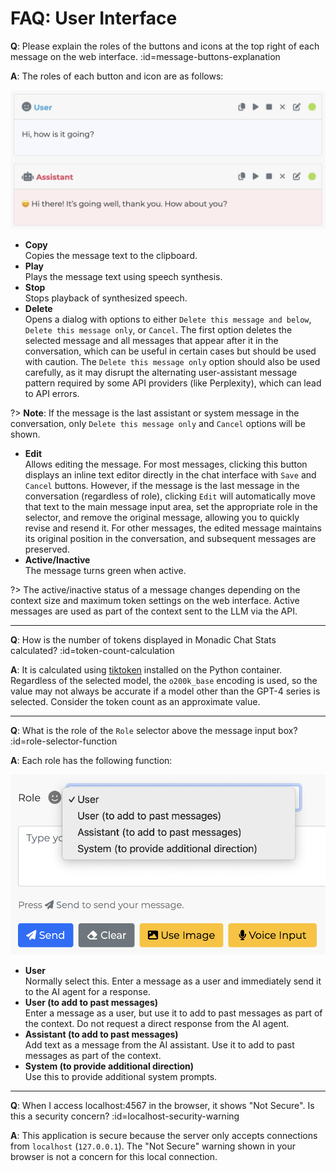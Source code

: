 # FAQ: User Interface

**Q**: Please explain the roles of the buttons and icons at the top right of each message on the web interface. :id=message-buttons-explanation

**A**: The roles of each button and icon are as follows:

![](../assets/images/message-buttons.png ':size=600')

- **Copy**<br />Copies the message text to the clipboard.
- **Play**<br />Plays the message text using speech synthesis.
- **Stop**<br />Stops playback of synthesized speech.
- **Delete**<br />Opens a dialog with options to either `Delete this message and below`, `Delete this message only`, or `Cancel`. The first option deletes the selected message and all messages that appear after it in the conversation, which can be useful in certain cases but should be used with caution. The `Delete this message only` option should also be used carefully, as it may disrupt the alternating user-assistant message pattern required by some API providers (like Perplexity), which can lead to API errors.

?> **Note**: If the message is the last assistant or system message in the conversation, only `Delete this message only` and `Cancel` options will be shown.
- **Edit**<br />Allows editing the message. For most messages, clicking this button displays an inline text editor directly in the chat interface with `Save` and `Cancel` buttons. However, if the message is the last message in the conversation (regardless of role), clicking `Edit` will automatically move that text to the main message input area, set the appropriate role in the selector, and remove the original message, allowing you to quickly revise and resend it. For other messages, the edited message maintains its original position in the conversation, and subsequent messages are preserved.
- **Active/Inactive**<br />The message turns green when active.

?> The active/inactive status of a message changes depending on the context size and maximum token settings on the web interface. Active messages are used as part of the context sent to the LLM via the API.

---

**Q**: How is the number of tokens displayed in Monadic Chat Stats calculated? :id=token-count-calculation

**A**: It is calculated using [tiktoken](https://github.com/openai/tiktoken) installed on the Python container. Regardless of the selected model, the `o200k_base` encoding is used, so the value may not always be accurate if a model other than the GPT-4 series is selected. Consider the token count as an approximate value.

---

**Q**: What is the role of the `Role` selector above the message input box? :id=role-selector-function

**A**: Each role has the following function:

![](../assets/images/role-selector.png ':size=400')

- **User**<br />Normally select this. Enter a message as a user and immediately send it to the AI agent for a response.
- **User (to add to past messages)**<br />Enter a message as a user, but use it to add to past messages as part of the context. Do not request a direct response from the AI agent.
- **Assistant (to add to past messages)**<br />Add text as a message from the AI assistant. Use it to add to past messages as part of the context.
- **System (to provide additional direction)**<br />Use this to provide additional system prompts.

---

**Q**: When I access localhost:4567 in the browser, it shows "Not Secure". Is this a security concern? :id=localhost-security-warning

**A**: This application is secure because the server only accepts connections from `localhost` (`127.0.0.1`). The "Not Secure" warning shown in your browser is not a concern for this local connection.
